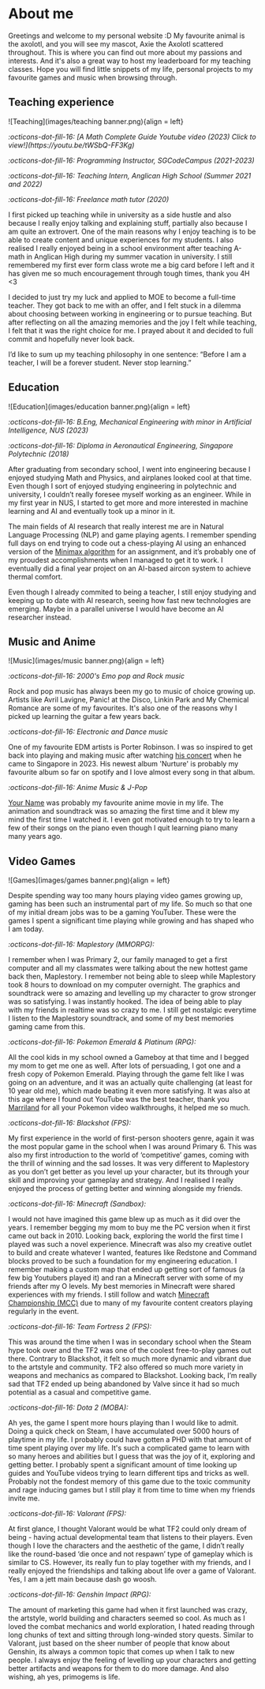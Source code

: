 # About me 

Greetings and welcome to my personal website :D My favourite animal is the axolotl, and you will see my mascot, Axie the Axolotl scattered throughout. This is where you can find out more about my passions and interests. And it's also a great way to host my leaderboard for my teaching classes. Hope you will find little snippets of my life, personal projects to my favourite games and music when browsing through.

## <b> Teaching experience </b>

![Teaching](images/teaching banner.png){align = left}

<i> 
:octicons-dot-fill-16: [A Math Complete Guide Youtube video (2023) Click to view!](https://youtu.be/tWSbQ-FF3Kg)

:octicons-dot-fill-16: Programming Instructor, SGCodeCampus (2021-2023)

:octicons-dot-fill-16: Teaching Intern, Anglican High School (Summer 2021 and 2022)

:octicons-dot-fill-16: Freelance math tutor (2020) </i> 

I first picked up teaching while in university as a side hustle and also because I really enjoy talking and explaining stuff, partially also because I am quite an extrovert. One of the main reasons why I enjoy teaching is to be able to create content and unique experiences for my students. I also realised I really enjoyed being in a school environment after teaching A-math in Anglican High during my summer vacation in university. I still remembered my first ever form class wrote me a big card before I left and it has given me so much encouragement through tough times, thank you 4H <3

I decided to just try my luck and applied to MOE to become a full-time teacher. They got back to me with an offer, and I felt stuck in a dilemma about choosing between working in engineering or to pursue teaching. But after reflecting on all the amazing memories and the joy I felt while teaching, I felt that it was the right choice for me. I prayed about it and decided to full commit and hopefully never look back.

I’d like to sum up my teaching philosophy in one sentence: “Before I am a teacher, I will be a forever student. Never stop learning.”

## <b> Education </b>

![Education](images/education banner.png){align = left}

<i>:octicons-dot-fill-16: B.Eng, Mechanical Engineering with minor in Artificial Intelligence, NUS (2023) 

:octicons-dot-fill-16: Diploma in Aeronautical Engineering, Singapore Polytechnic (2018)</i>

After graduating from secondary school, I went into engineering because I enjoyed studying Math and Physics, and airplanes looked cool at that time. Even though I sort of enjoyed studying engineering in polytechnic and university, I couldn’t really foresee myself working as an engineer. While in my first year in NUS, I started to get more and more interested in machine learning and AI and eventually took up a minor in it. 

The main fields of AI research that really interest me are in Natural Language Processing (NLP) and game playing agents. I remember spending full days on end trying to code out a chess-playing AI using an enhanced version of the [Minimax algorithm](https://www.geeksforgeeks.org/minimax-algorithm-in-game-theory-set-1-introduction/) for an assignment, and it’s probably one of my proudest accomplishments when I managed to get it to work. I eventually did a final year project on an AI-based aircon system to achieve thermal comfort.

Even though I already commited to being a teacher, I still enjoy studying and keeping up to date with AI research, seeing how fast new technologies are emerging. Maybe in a parallel universe I would have become an AI researcher instead.

## <b> Music and Anime </b>

![Music](images/music banner.png){align = left}

<i>:octicons-dot-fill-16: 2000's Emo pop and Rock music </i>

Rock and pop music has always been my go to music of choice growing up. Artists like Avril Lavigne, Panic! at the Disco, Linkin Park and My Chemical Romance are some of my favourites. It's also one of the reasons why I picked up learning the guitar a few years back.

<i>:octicons-dot-fill-16: Electronic and Dance music </i>

One of my favourite EDM artists is Porter Robinson. I was so inspired to get back into playing and making music after watching [his concert](https://youtu.be/THjekE5p2aw) when he came to Singapore in 2023. His newest album 'Nurture' is probably my favourite album so far on spotify and I love almost every song in that album.

<i>:octicons-dot-fill-16: Anime Music & J-Pop </i>

[Your Name](https://myanimelist.net/anime/32281/Kimi_no_Na_wa) was probably my favourite anime movie in my life. The animation and soundtrack was so amazing the first time and it blew my mind the first time I watched it. I even got motivated enough to try to learn a few of their songs on the piano even though I quit learning piano many many years ago.

## <b> Video Games </b>

![Games](images/games banner.png){align = left}

Despite spending way too many hours playing video games growing up, gaming has been such an instrumental part of my life. So much so that one of my initial dream jobs was to be a gaming YouTuber. These were the games I spent a significant time playing while growing and has shaped who I am today.

<i>:octicons-dot-fill-16: Maplestory (MMORPG): </i>

I remember when I was Primary 2, our family managed to get a first computer and all my classmates were talking about the new hottest game back then, Maplestory. I remember not being able to sleep while Maplestory took 8 hours to download on my computer overnight. The graphics and soundtrack were so amazing and levelling up my character to grow stronger was so satisfying. I was instantly hooked. The idea of being able to play with my friends in realtime was so crazy to me. I still get nostalgic everytime I listen to the Maplestory soundtrack, and some of my best memories gaming came from this.

<i>:octicons-dot-fill-16: Pokemon Emerald & Platinum (RPG): </i>

All the cool kids in my school owned a Gameboy at that time and I begged my mom to get me one as well. After lots of persuading, I got one and a fresh copy of Pokemon Emerald. Playing through the game felt like I was going on an adventure, and it was an actually quite challenging (at least for 10 year old me), which made beating it even more satisfying. It was also at this age where I found out YouTube was the best teacher, thank you [Marriland](https://www.youtube.com/channel/UCe2yn-ptTl529JPheQgzm_A) for all your Pokemon video walkthroughs, it helped me so much.

<i>:octicons-dot-fill-16: Blackshot (FPS): </i>

My first experience in the world of first-person shooters genre, again it was the most popular game in the school when I was around Primary 6. This was also my first introduction to the world of ‘competitive’ games, coming with the thrill of winning and the sad losses. It was very different to Maplestory as you don’t get better as you level up your character, but its through your skill and improving your gameplay and strategy. And I realised I really enjoyed the process of getting better and winning alongside my friends.

<i>:octicons-dot-fill-16: Minecraft (Sandbox): </i>

I would not have imagined this game blew up as much as it did over the years. I remember begging my mom to buy me the PC version when it first came out back in 2010. Looking back, exploring the world the first time I played was such a novel experience. Minecraft was also my creative outlet to build and create whatever I wanted, features like Redstone and Command blocks proved to be such a foundation for my engineering education. I remember making a custom map that ended up getting sort of famous (a few big Youtubers played it) and ran a Minecraft server with some of my friends after my O levels. My best memories in Minecraft were shared experiences with my friends. I still follow and watch [Minecraft Championship (MCC)](https://mcc.live/) due to many of my favourite content creators playing regularly in the event.

<i>:octicons-dot-fill-16: Team Fortress 2 (FPS): </i>

This was around the time when I was in secondary school when the Steam hype took over and the TF2 was one of the coolest free-to-play games out there. Contrary to Blackshot, it felt so much more dynamic and vibrant due to the artstyle and community. TF2 also offered so much more variety in weapons and mechanics as compared to Blackshot. Looking back, I’m really sad that TF2 ended up being abandoned by Valve since it had so much potential as a casual and competitive game.

<i>:octicons-dot-fill-16: Dota 2 (MOBA): </i>

Ah yes, the game I spent more hours playing than I would like to admit. Doing a quick check on Steam, I have accumulated over 5000 hours of playtime in my life. I probably could have gotten a PHD with that amount of time spent playing over my life. It's such a complicated game to learn with so many heroes and abilities but I guess that was the joy of it, exploring and getting better. I probably spent a significant amount of time looking up guides and YouTube videos trying to learn different tips and tricks as well. Probably not the fondest memory of this game due to the toxic community and rage inducing games but I still play it from time to time when my friends invite me.

<i>:octicons-dot-fill-16: Valorant (FPS): </i>

At first glance, I thought Valorant would be what TF2 could only dream of being - having actual developmental team that listens to their players. Even though I love the characters and the aesthetic of the game, I didn’t really like the round-based ‘die once and not respawn’ type of gameplay which is similar to CS. However, its really fun to play together with my friends, and I really enjoyed the friendships and talking about life over a game of Valorant. Yes, I am a jett main because dash go woosh.

<i>:octicons-dot-fill-16: Genshin Impact (RPG): </i>

The amount of marketing this game had when it first launched was crazy, the artstyle, world building and characters seemed so cool. As much as I loved the combat mechanics and world exploration, I hated reading through long chunks of text and sitting through long-winded story quests. Similar to Valorant, just based on the sheer number of people that know about Genshin, its always a common topic that comes up when I talk to new people. I always enjoy the feeling of levelling up your characters and getting better artifacts and weapons for them to do more damage. And also wishing, ah yes, primogems is life.
